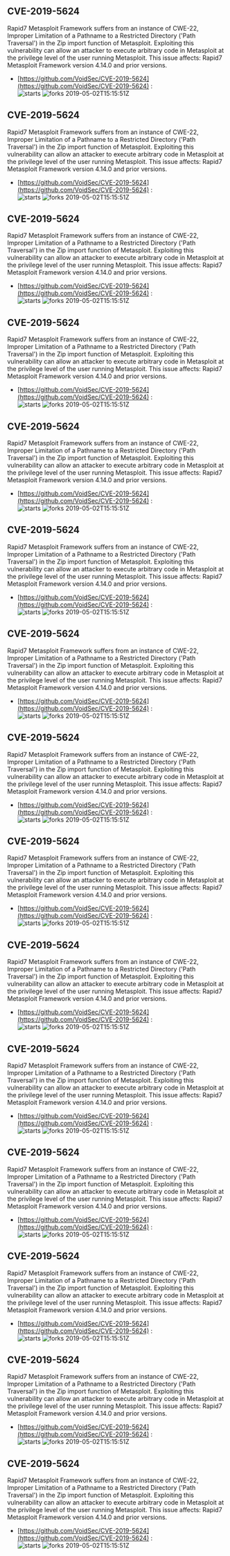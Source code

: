 ## CVE-2019-5624
 Rapid7 Metasploit Framework suffers from an instance of CWE-22, Improper Limitation of a Pathname to a Restricted Directory ('Path Traversal') in the Zip import function of Metasploit. Exploiting this vulnerability can allow an attacker to execute arbitrary code in Metasploit at the privilege level of the user running Metasploit. This issue affects: Rapid7 Metasploit Framework version 4.14.0 and prior versions.

- [https://github.com/VoidSec/CVE-2019-5624](https://github.com/VoidSec/CVE-2019-5624) :  
![starts](https://img.shields.io/github/stars/VoidSec/CVE-2019-5624.svg) 
![forks](https://img.shields.io/github/forks/VoidSec/CVE-2019-5624.svg) 
2019-05-02T15:15:51Z

## CVE-2019-5624
 Rapid7 Metasploit Framework suffers from an instance of CWE-22, Improper Limitation of a Pathname to a Restricted Directory ('Path Traversal') in the Zip import function of Metasploit. Exploiting this vulnerability can allow an attacker to execute arbitrary code in Metasploit at the privilege level of the user running Metasploit. This issue affects: Rapid7 Metasploit Framework version 4.14.0 and prior versions.

- [https://github.com/VoidSec/CVE-2019-5624](https://github.com/VoidSec/CVE-2019-5624) :  
![starts](https://img.shields.io/github/stars/VoidSec/CVE-2019-5624.svg) 
![forks](https://img.shields.io/github/forks/VoidSec/CVE-2019-5624.svg) 
2019-05-02T15:15:51Z

## CVE-2019-5624
 Rapid7 Metasploit Framework suffers from an instance of CWE-22, Improper Limitation of a Pathname to a Restricted Directory ('Path Traversal') in the Zip import function of Metasploit. Exploiting this vulnerability can allow an attacker to execute arbitrary code in Metasploit at the privilege level of the user running Metasploit. This issue affects: Rapid7 Metasploit Framework version 4.14.0 and prior versions.

- [https://github.com/VoidSec/CVE-2019-5624](https://github.com/VoidSec/CVE-2019-5624) :  
![starts](https://img.shields.io/github/stars/VoidSec/CVE-2019-5624.svg) 
![forks](https://img.shields.io/github/forks/VoidSec/CVE-2019-5624.svg) 
2019-05-02T15:15:51Z

## CVE-2019-5624
 Rapid7 Metasploit Framework suffers from an instance of CWE-22, Improper Limitation of a Pathname to a Restricted Directory ('Path Traversal') in the Zip import function of Metasploit. Exploiting this vulnerability can allow an attacker to execute arbitrary code in Metasploit at the privilege level of the user running Metasploit. This issue affects: Rapid7 Metasploit Framework version 4.14.0 and prior versions.

- [https://github.com/VoidSec/CVE-2019-5624](https://github.com/VoidSec/CVE-2019-5624) :  
![starts](https://img.shields.io/github/stars/VoidSec/CVE-2019-5624.svg) 
![forks](https://img.shields.io/github/forks/VoidSec/CVE-2019-5624.svg) 
2019-05-02T15:15:51Z

## CVE-2019-5624
 Rapid7 Metasploit Framework suffers from an instance of CWE-22, Improper Limitation of a Pathname to a Restricted Directory ('Path Traversal') in the Zip import function of Metasploit. Exploiting this vulnerability can allow an attacker to execute arbitrary code in Metasploit at the privilege level of the user running Metasploit. This issue affects: Rapid7 Metasploit Framework version 4.14.0 and prior versions.

- [https://github.com/VoidSec/CVE-2019-5624](https://github.com/VoidSec/CVE-2019-5624) :  
![starts](https://img.shields.io/github/stars/VoidSec/CVE-2019-5624.svg) 
![forks](https://img.shields.io/github/forks/VoidSec/CVE-2019-5624.svg) 
2019-05-02T15:15:51Z

## CVE-2019-5624
 Rapid7 Metasploit Framework suffers from an instance of CWE-22, Improper Limitation of a Pathname to a Restricted Directory ('Path Traversal') in the Zip import function of Metasploit. Exploiting this vulnerability can allow an attacker to execute arbitrary code in Metasploit at the privilege level of the user running Metasploit. This issue affects: Rapid7 Metasploit Framework version 4.14.0 and prior versions.

- [https://github.com/VoidSec/CVE-2019-5624](https://github.com/VoidSec/CVE-2019-5624) :  
![starts](https://img.shields.io/github/stars/VoidSec/CVE-2019-5624.svg) 
![forks](https://img.shields.io/github/forks/VoidSec/CVE-2019-5624.svg) 
2019-05-02T15:15:51Z

## CVE-2019-5624
 Rapid7 Metasploit Framework suffers from an instance of CWE-22, Improper Limitation of a Pathname to a Restricted Directory ('Path Traversal') in the Zip import function of Metasploit. Exploiting this vulnerability can allow an attacker to execute arbitrary code in Metasploit at the privilege level of the user running Metasploit. This issue affects: Rapid7 Metasploit Framework version 4.14.0 and prior versions.

- [https://github.com/VoidSec/CVE-2019-5624](https://github.com/VoidSec/CVE-2019-5624) :  
![starts](https://img.shields.io/github/stars/VoidSec/CVE-2019-5624.svg) 
![forks](https://img.shields.io/github/forks/VoidSec/CVE-2019-5624.svg) 
2019-05-02T15:15:51Z

## CVE-2019-5624
 Rapid7 Metasploit Framework suffers from an instance of CWE-22, Improper Limitation of a Pathname to a Restricted Directory ('Path Traversal') in the Zip import function of Metasploit. Exploiting this vulnerability can allow an attacker to execute arbitrary code in Metasploit at the privilege level of the user running Metasploit. This issue affects: Rapid7 Metasploit Framework version 4.14.0 and prior versions.

- [https://github.com/VoidSec/CVE-2019-5624](https://github.com/VoidSec/CVE-2019-5624) :  
![starts](https://img.shields.io/github/stars/VoidSec/CVE-2019-5624.svg) 
![forks](https://img.shields.io/github/forks/VoidSec/CVE-2019-5624.svg) 
2019-05-02T15:15:51Z

## CVE-2019-5624
 Rapid7 Metasploit Framework suffers from an instance of CWE-22, Improper Limitation of a Pathname to a Restricted Directory ('Path Traversal') in the Zip import function of Metasploit. Exploiting this vulnerability can allow an attacker to execute arbitrary code in Metasploit at the privilege level of the user running Metasploit. This issue affects: Rapid7 Metasploit Framework version 4.14.0 and prior versions.

- [https://github.com/VoidSec/CVE-2019-5624](https://github.com/VoidSec/CVE-2019-5624) :  
![starts](https://img.shields.io/github/stars/VoidSec/CVE-2019-5624.svg) 
![forks](https://img.shields.io/github/forks/VoidSec/CVE-2019-5624.svg) 
2019-05-02T15:15:51Z

## CVE-2019-5624
 Rapid7 Metasploit Framework suffers from an instance of CWE-22, Improper Limitation of a Pathname to a Restricted Directory ('Path Traversal') in the Zip import function of Metasploit. Exploiting this vulnerability can allow an attacker to execute arbitrary code in Metasploit at the privilege level of the user running Metasploit. This issue affects: Rapid7 Metasploit Framework version 4.14.0 and prior versions.

- [https://github.com/VoidSec/CVE-2019-5624](https://github.com/VoidSec/CVE-2019-5624) :  
![starts](https://img.shields.io/github/stars/VoidSec/CVE-2019-5624.svg) 
![forks](https://img.shields.io/github/forks/VoidSec/CVE-2019-5624.svg) 
2019-05-02T15:15:51Z

## CVE-2019-5624
 Rapid7 Metasploit Framework suffers from an instance of CWE-22, Improper Limitation of a Pathname to a Restricted Directory ('Path Traversal') in the Zip import function of Metasploit. Exploiting this vulnerability can allow an attacker to execute arbitrary code in Metasploit at the privilege level of the user running Metasploit. This issue affects: Rapid7 Metasploit Framework version 4.14.0 and prior versions.

- [https://github.com/VoidSec/CVE-2019-5624](https://github.com/VoidSec/CVE-2019-5624) :  
![starts](https://img.shields.io/github/stars/VoidSec/CVE-2019-5624.svg) 
![forks](https://img.shields.io/github/forks/VoidSec/CVE-2019-5624.svg) 
2019-05-02T15:15:51Z

## CVE-2019-5624
 Rapid7 Metasploit Framework suffers from an instance of CWE-22, Improper Limitation of a Pathname to a Restricted Directory ('Path Traversal') in the Zip import function of Metasploit. Exploiting this vulnerability can allow an attacker to execute arbitrary code in Metasploit at the privilege level of the user running Metasploit. This issue affects: Rapid7 Metasploit Framework version 4.14.0 and prior versions.

- [https://github.com/VoidSec/CVE-2019-5624](https://github.com/VoidSec/CVE-2019-5624) :  
![starts](https://img.shields.io/github/stars/VoidSec/CVE-2019-5624.svg) 
![forks](https://img.shields.io/github/forks/VoidSec/CVE-2019-5624.svg) 
2019-05-02T15:15:51Z

## CVE-2019-5624
 Rapid7 Metasploit Framework suffers from an instance of CWE-22, Improper Limitation of a Pathname to a Restricted Directory ('Path Traversal') in the Zip import function of Metasploit. Exploiting this vulnerability can allow an attacker to execute arbitrary code in Metasploit at the privilege level of the user running Metasploit. This issue affects: Rapid7 Metasploit Framework version 4.14.0 and prior versions.

- [https://github.com/VoidSec/CVE-2019-5624](https://github.com/VoidSec/CVE-2019-5624) :  
![starts](https://img.shields.io/github/stars/VoidSec/CVE-2019-5624.svg) 
![forks](https://img.shields.io/github/forks/VoidSec/CVE-2019-5624.svg) 
2019-05-02T15:15:51Z

## CVE-2019-5624
 Rapid7 Metasploit Framework suffers from an instance of CWE-22, Improper Limitation of a Pathname to a Restricted Directory ('Path Traversal') in the Zip import function of Metasploit. Exploiting this vulnerability can allow an attacker to execute arbitrary code in Metasploit at the privilege level of the user running Metasploit. This issue affects: Rapid7 Metasploit Framework version 4.14.0 and prior versions.

- [https://github.com/VoidSec/CVE-2019-5624](https://github.com/VoidSec/CVE-2019-5624) :  
![starts](https://img.shields.io/github/stars/VoidSec/CVE-2019-5624.svg) 
![forks](https://img.shields.io/github/forks/VoidSec/CVE-2019-5624.svg) 
2019-05-02T15:15:51Z

## CVE-2019-5624
 Rapid7 Metasploit Framework suffers from an instance of CWE-22, Improper Limitation of a Pathname to a Restricted Directory ('Path Traversal') in the Zip import function of Metasploit. Exploiting this vulnerability can allow an attacker to execute arbitrary code in Metasploit at the privilege level of the user running Metasploit. This issue affects: Rapid7 Metasploit Framework version 4.14.0 and prior versions.

- [https://github.com/VoidSec/CVE-2019-5624](https://github.com/VoidSec/CVE-2019-5624) :  
![starts](https://img.shields.io/github/stars/VoidSec/CVE-2019-5624.svg) 
![forks](https://img.shields.io/github/forks/VoidSec/CVE-2019-5624.svg) 
2019-05-02T15:15:51Z

